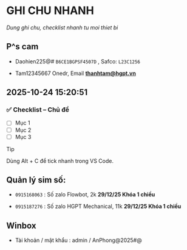 # GHI CHU NHANH

*Dung ghi chu, checklist nhanh tu moi thiet bi*

## P^s cam
* Daohien225@#  `B6CE1BGPSF4507D` , Safco: `L23C1256`  

* Tam12345667 Onedr, Email  **thanhtam@hgpt.vn**
## 2025-10-24 15:20:51

### ✅ Checklist – Chủ đề

- [ ] Mục 1
- [ ] Mục 2
- [ ] Mục 3

> [!TIP]
> Dùng Alt + C để tick nhanh trong VS Code.

## Quản lý sim số:

* `0915168063` : Số zalo Flowbot, 2k  **29/12/25 Khóa 1 chiều**

* `0915187276` : Số zalo HGPT Mechanical, 11k   **29/12/25 Khóa 1 chiều**

## Winbox

* Tài khoản / mật khẩu : admin / AnPhong@2025#@

